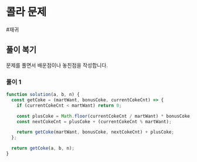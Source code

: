 # 콜라 문제

#재귀

## 풀이 복기

문제를 풀면서 배운점이나 놓친점을 작성합니다.

### 풀이 1

```js
function solution(a, b, n) {
  const getCoke = (martWant, bonusCoke, currentCokeCnt) => {
    if (currentCokeCnt < martWant) return 0;

    const plusCoke = Math.floor(currentCokeCnt / martWant) * bonusCoke;
    const nextCokeCnt = plusCoke + (currentCokeCnt % martWant);

    return getCoke(martWant, bonusCoke, nextCokeCnt) + plusCoke;
  };

  return getCoke(a, b, n);
}
```
